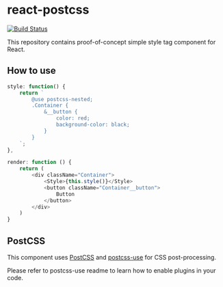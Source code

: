 # react-postcss

[![Build Status](https://travis-ci.org/MunGell/react-postcss.svg)](https://travis-ci.org/MunGell/react-postcss)

This repository contains proof-of-concept simple style tag component for React.

## How to use

```js
style: function() {
    return `
        @use postcss-nested;
        .Container {
            &__button {
                color: red;
                background-color: black;
            }
        }
    `;
},

render: function () {
    return (
        <div className="Container">
            <Style>{this.style()}</Style>
            <button className="Container__button">
                Button
            </button>
        </div>
    )
}
```

## PostCSS

This component uses [PostCSS](https://github.com/postcss/postcss)
and [postcss-use](https://github.com/postcss/postcss-use) for CSS post-processing.

Please refer to postcss-use readme to learn how to enable plugins in your code.
